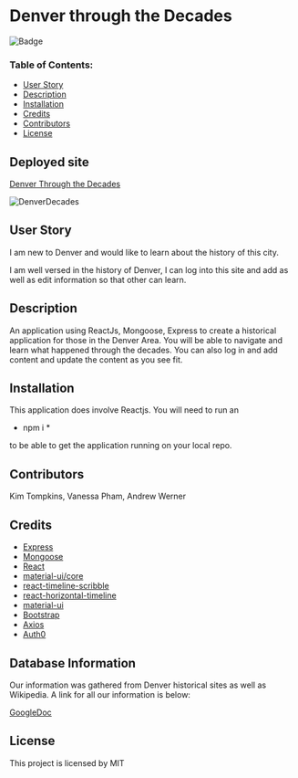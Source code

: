 # Denver through the Decades

![Badge](https://img.shields.io/static/v1?label=License&message=MIT&color=9cf)

### Table of Contents:
* [User Story](##-User-Story)
* [Description](##-Description)
* [Installation](##-Installation)
* [Credits](##-Credits)
* [Contributors](##-Contributors)
* [License](##-License)

## Deployed site
[Denver Through the Decades](https://denverdecades.herokuapp.com/)

![DenverDecades](client/public/Images/DenverDecades.gif)



## User Story
I am new to Denver and would like to learn about the history of this city.

I am well versed in the history of Denver, I can log into this site and add as well as edit information so that other can learn. 


## Description

An application using ReactJs, Mongoose, Express to create a historical application for those in the Denver Area. You will be able to navigate and learn what happened through the decades. You can also log in and add content and update the content as you see fit.

## Installation

This application does involve Reactjs. You will need to run an 

* npm i * 

to be able to get the application running on your local repo.


## Contributors
Kim Tompkins, Vanessa Pham, Andrew Werner

## Credits

* [Express](https://www.npmjs.com/package/express)
* [Mongoose](https://www.npmjs.com/package/mongoose)
* [React]()
* [material-ui/core](https://www.npmjs.com/package/@material-ui/core)
* [react-timeline-scribble](https://www.npmjs.com/package/react-timeline-scribble)
* [react-horizontal-timeline](https://www.npmjs.com/package/react-horizontal-timeline)
* [material-ui](https://material-ui.com/)
* [Bootstrap](https://getbootstrap.com/)
* [Axios](https://www.npmjs.com/package/axios)
* [Auth0](https://www.npmjs.com/package/auth0)

## Database Information 

Our information was gathered from Denver historical sites as well as Wikipedia. A link for all our information is below:

[GoogleDoc](https://docs.google.com/document/d/1mVBUclGq9G25-d3uPH-QxhdmS5a0nWbW60CAPKn2QRQ/edit)


## License

This project is licensed by MIT
